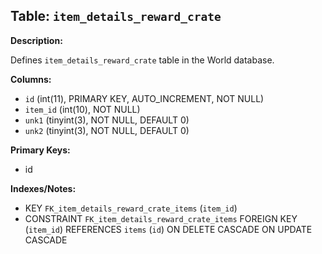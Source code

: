 ## Table: `item_details_reward_crate`

**Description:**

Defines `item_details_reward_crate` table in the World database.

**Columns:**
- `id` (int(11), PRIMARY KEY, AUTO_INCREMENT, NOT NULL)
- `item_id` (int(10), NOT NULL)
- `unk1` (tinyint(3), NOT NULL, DEFAULT 0)
- `unk2` (tinyint(3), NOT NULL, DEFAULT 0)

**Primary Keys:**
- id

**Indexes/Notes:**
- KEY `FK_item_details_reward_crate_items` (`item_id`)
- CONSTRAINT `FK_item_details_reward_crate_items` FOREIGN KEY (`item_id`) REFERENCES `items` (`id`) ON DELETE CASCADE ON UPDATE CASCADE